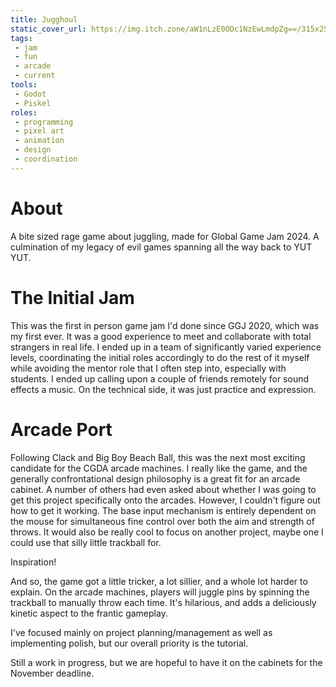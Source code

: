 ```yaml
---
title: Jugghoul
static_cover_url: https://img.itch.zone/aW1nLzE0ODc1NzEwLmdpZg==/315x250%23cm/pyz10L.gif
tags:
 - jam
 - fun
 - arcade
 - current
tools:
 - Godot
 - Piskel
roles:
 - programming
 - pixel art
 - animation
 - design
 - coordination
---
```


# About
A bite sized rage game about juggling, made for Global Game Jam 2024. A culmination of my legacy of evil games spanning all the way back to YUT YUT.

# The Initial Jam
This was the first in person game jam I'd done since GGJ 2020, which was my first ever. It was a good experience to meet and collaborate with total strangers in real life. I ended up in a team of significantly varied experience levels, coordinating the initial roles accordingly to do the rest of it myself while avoiding the mentor role that I often step into, especially with students. I ended up calling upon a couple of friends remotely for sound effects a music. On the technical side, it was just practice and expression.

# Arcade Port
Following Clack and Big Boy Beach Ball, this was the next most exciting candidate for the CGDA arcade machines. I really like the game, and the generally confrontational design philosophy is a great fit for an arcade cabinet. A number of others had even asked about whether I was going to get this project specifically onto the arcades. However, I couldn't figure out how to get it working. The base input mechanism is entirely dependent on the mouse for simultaneous fine control over both the aim and strength of throws. It would also be really cool to focus on another project, maybe one I could use that silly little trackball for.

Inspiration!

And so, the game got a little tricker, a lot sillier, and a whole lot harder to explain. On the arcade machines, players will juggle pins by spinning the trackball to manually throw each time. It's hilarious, and adds a deliciously kinetic aspect to the frantic gameplay.

I've focused mainly on project planning/management as well as implementing polish, but our overall priority is the tutorial.

Still a work in progress, but we are hopeful to have it on the cabinets for the November deadline.